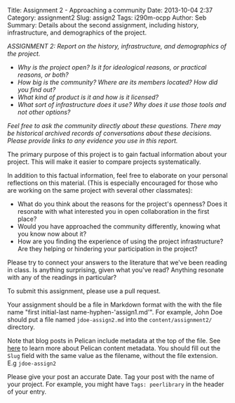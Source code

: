 Title: Assignment 2 - Approaching a community
Date: 2013-10-04 2:37
Category: assignment2
Slug: assign2
Tags: i290m-ocpp
Author: Seb
Summary: Details about the second assignment, including history, infrastructure, and demographics of the project.

*ASSIGNMENT 2: Report on the history, infrastructure, and demographics of the project.*

 - *Why is the project open? Is it for ideological reasons, or practical reasons, or both?*
 - *How big is the community? Where are its members located? How did you find out?*
 - *What kind of product is it and how is it licensed?*
 - *What sort of infrastructure does it use? Why does it use those tools and not other options?*

*Feel free to ask the community directly about these questions.  There may be historical archived records of conversations about these decisions.  Please provide links to any evidence you use in this report.*

The primary purpose of this project is to gain factual information about your project.  This will make it easier to compare projects systematically.

In addition to this factual information, feel free to elaborate on your personal reflections on this material.  (This is especially encouraged for those who are working on the same project with several other classmates):

- What do you think about the reasons for the project's openness? Does it resonate with what interested you in open collaboration in the first place?
- Would you have approached the community differently, knowing what you know now about it?
- How are you finding the experience of using the project infrastructure? Are they helping or hindering your participation in the project?

Please try to connect your answers to the literature that we've been reading in class.  Is anything surprising, given what you've read? Anything resonate with any of the readings in particular?

To submit this assignment, please use a pull request.

Your assignment should be a file in Markdown format with the with the file name 
"first initial-last name-hyphen-'assign1.md'".  For example, John Doe should put a file named `jdoe-assign2.md` into the `content/assignment2/` directory.  

Note that blog posts in Pelican include metadata at the top of the file.
See [here](http://docs.getpelican.com/en/latest/getting_started.html#file-metadata) to learn more about Pelican content metadata.
You should fill out the `Slug` field with the same value as the filename, without the file extension.  E.g `jdoe-assign2`

Please give your post an accurate Date.  Tag your post with the name of your project.  For example, you might have `Tags: peerlibrary` in the header of your entry.